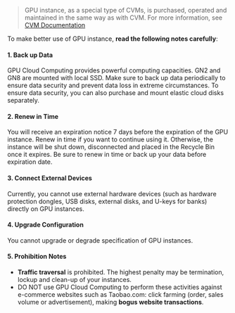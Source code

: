 > GPU instance, as a special type of CVMs, is purchased, operated and maintained in the same way as with CVM. For more information, see [CVM Documentation](/document/product/213)

To make better use of GPU instance, **read the following notes carefully**:
#### 1. Back up Data
GPU Cloud Computing provides powerful computing capacities. GN2 and GN8 are mounted with local SSD. Make sure to back up data periodically to ensure data security and prevent data loss in extreme circumstances.
To ensure data security, you can also purchase and mount elastic cloud disks separately.
#### 2. Renew in Time
You will receive an expiration notice 7 days before the expiration of the GPU instance. Renew in time if you want to continue using it. Otherwise, the instance will be shut down, disconnected and placed in the Recycle Bin once it expires. Be sure to renew in time or back up your data before expiration date.
#### 3. Connect External Devices
Currently, you cannot use external hardware devices (such as hardware protection dongles, USB disks, external disks, and U-keys for banks) directly on GPU instances.
#### 4. Upgrade Configuration
You cannot upgrade or degrade specification of GPU instances.
#### 5. Prohibition Notes
  - **Traffic traversal** is prohibited. The highest penalty may be termination, lockup and clean-up of your instances.
  - DO NOT use GPU Cloud Computing to perform these activities against e-commerce websites such as Taobao.com: click farming (order, sales volume or advertisement), making **bogus website transactions**.


